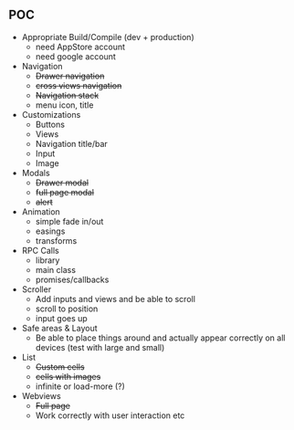 ## POC

- Appropriate Build/Compile (dev + production)
    - need AppStore account
    - need google account
- Navigation
    - ~~Drawer navigation~~
    - ~~cross views navigation~~
    - ~~Navigation stack~~
    - menu icon, title
- Customizations
    - Buttons
    - Views
    - Navigation title/bar
    - Input
    - Image
- Modals
    - ~~Drawer modal~~
    - ~~full page modal~~
    - ~~alert~~
- Animation
    - simple fade in/out
    - easings
    - transforms
- RPC Calls
    - library
    - main class
    - promises/callbacks
- Scroller
    - Add inputs and views and be able to scroll
    - scroll to position
    - input goes up
- Safe areas & Layout
    - Be able to place things around and actually appear correctly on all devices (test with large and small)
- List
    - ~~Custom cells~~
    - ~~cells with images~~
    - infinite or load-more (?)
- Webviews
    - ~~Full page~~
    - Work correctly with user interaction etc